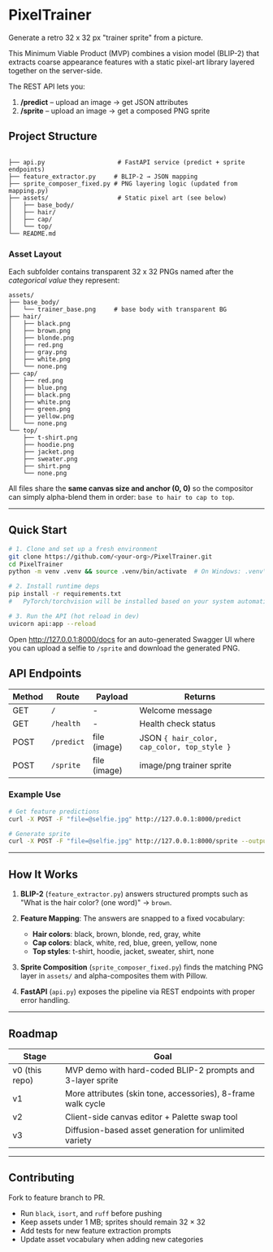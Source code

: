 # PixelTrainer

Generate a retro 32 x 32 px "trainer sprite" from a picture.

This Minimum Viable Product (MVP) combines a vision model (BLIP-2) that extracts coarse appearance features with a static pixel-art library layered together on the server-side.

The REST API lets you:
1. **/predict** – upload an image → get JSON attributes  
2. **/sprite**  – upload an image → get a composed PNG sprite


## Project Structure
```

├── api.py                    # FastAPI service (predict + sprite endpoints)
├── feature_extractor.py     # BLIP-2 → JSON mapping
├── sprite_composer_fixed.py # PNG layering logic (updated from mapping.py)
├── assets/                   # Static pixel art (see below)
│   ├── base_body/
│   ├── hair/
│   ├── cap/
│   └── top/
└── README.md
```

### Asset Layout
Each subfolder contains transparent 32 x 32 PNGs named after the *categorical value* they represent:

```
assets/
├── base_body/
│   └── trainer_base.png     # base body with transparent BG
├── hair/
│   ├── black.png
│   ├── brown.png
│   ├── blonde.png
│   ├── red.png
│   ├── gray.png
│   ├── white.png
│   └── none.png
├── cap/
│   ├── red.png
│   ├── blue.png
│   ├── black.png
│   ├── white.png
│   ├── green.png
│   ├── yellow.png
│   └── none.png
└── top/
    ├── t-shirt.png
    ├── hoodie.png
    ├── jacket.png
    ├── sweater.png
    ├── shirt.png
    └── none.png
```

All files share the **same canvas size and anchor (0, 0)** so the compositor can simply alpha-blend them in order: `base to hair to cap to top`.

---

## Quick Start

```bash
# 1. Clone and set up a fresh environment
git clone https://github.com/<your-org>/PixelTrainer.git
cd PixelTrainer
python -m venv .venv && source .venv/bin/activate  # On Windows: .venv\Scripts\activate

# 2. Install runtime deps
pip install -r requirements.txt
#   PyTorch/torchvision will be installed based on your system automatically

# 3. Run the API (hot reload in dev)
uvicorn api:app --reload
```

Open http://127.0.0.1:8000/docs for an auto-generated Swagger UI where you can upload a selfie to `/sprite` and download the generated PNG.

## API Endpoints

| Method | Route      | Payload       | Returns                                    |
|--------|------------|---------------|--------------------------------------------|
| GET    | `/`        | -             | Welcome message                            |
| GET    | `/health`  | -             | Health check status                        |
| POST   | `/predict` | file (image)  | JSON `{ hair_color, cap_color, top_style }` |
| POST   | `/sprite`  | file (image)  | image/png trainer sprite                   |

### Example Use

```bash
# Get feature predictions
curl -X POST -F "file=@selfie.jpg" http://127.0.0.1:8000/predict

# Generate sprite
curl -X POST -F "file=@selfie.jpg" http://127.0.0.1:8000/sprite --output trainer.png
```

---

## How It Works

1. **BLIP-2** (`feature_extractor.py`) answers structured prompts such as "What is the hair color? (one word)" -> `brown`.

2. **Feature Mapping**: The answers are snapped to a fixed vocabulary:
   - **Hair colors**: black, brown, blonde, red, gray, white
   - **Cap colors**: black, white, red, blue, green, yellow, none  
   - **Top styles**: t-shirt, hoodie, jacket, sweater, shirt, none

3. **Sprite Composition** (`sprite_composer_fixed.py`) finds the matching PNG layer in `assets/` and alpha-composites them with Pillow.

4. **FastAPI** (`api.py`) exposes the pipeline via REST endpoints with proper error handling.

---

## Roadmap

| Stage | Goal |
|-------|------|
| v0 (this repo) | MVP demo with hard-coded BLIP-2 prompts and 3-layer sprite |
| v1 | More attributes (skin tone, accessories), 8-frame walk cycle |
| v2 | Client-side canvas editor + Palette swap tool |
| v3 | Diffusion-based asset generation for unlimited variety |

---

## Contributing

Fork to feature branch to PR.

- Run `black`, `isort`, and `ruff` before pushing
- Keep assets under 1 MB; sprites should remain 32 × 32
- Add tests for new feature extraction prompts
- Update asset vocabulary when adding new categories
